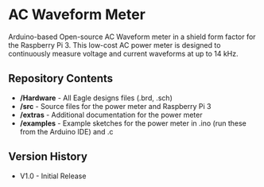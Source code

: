 # AC Waveform Meter 
Arduino-based Open-source AC Waveform meter in a shield form factor for the Raspberry Pi 3. This low-cost AC power meter is designed to continuously measure voltage and current waveforms at up to 14 kHz.

## Repository Contents
- **/Hardware** - All Eagle designs files (.brd, .sch)
- **/src** - Source files for the power meter and Raspberry Pi 3
- **/extras** - Additional documentation for the power meter
- **/examples** - Example sketches for the power meter in .ino (run these from the Arduino IDE) and .c

## Version History
- V1.0 - Initial Release
